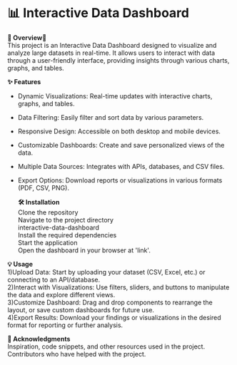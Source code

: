 


# 📊 Interactive Data Dashboard

**🚀 Overview**🙌 <br/>
This project is an Interactive Data Dashboard designed to visualize and analyze large datasets in real-time. It allows users to interact with data through a user-friendly interface, providing insights through various charts, graphs, and tables.

**✨ Features**
* Dynamic Visualizations: Real-time updates with interactive charts, graphs, and tables.
* Data Filtering: Easily filter and sort data by various parameters.
* Responsive Design: Accessible on both desktop and mobile devices.
* Customizable Dashboards: Create and save personalized views of the data.
* Multiple Data Sources: Integrates with APIs, databases, and CSV files.
* Export Options: Download reports or visualizations in various formats (PDF, CSV, PNG).

  **🛠️ Installation**<br/>
Clone the repository<br/>
Navigate to the project directory<br/>
interactive-data-dashboard<br/>
Install the required dependencies<br/>
Start the application<br/>
Open the dashboard in your browser at 'link'.<br/>

**💡 Usage**<br/>
1)Upload Data: Start by uploading your dataset (CSV, Excel, etc.) or connecting to an API/database.<br/>
2)Interact with Visualizations: Use filters, sliders, and buttons to manipulate the data and explore different views.<br/>
3)Customize Dashboard: Drag and drop components to rearrange the layout, or save custom dashboards for future use.<br/>
4)Export Results: Download your findings or visualizations in the desired format for reporting or further analysis.<br/>

**🙌 Acknowledgments**<br/>
Inspiration, code snippets, and other resources used in the project.<br/>
Contributors who have helped with the project.
